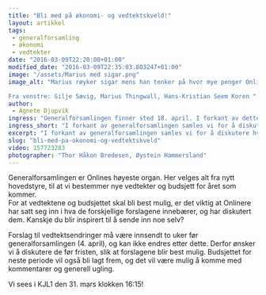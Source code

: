 ```yaml
---
title: "Bli med på økonomi- og vedtektskveld!"
layout: artikkel
tags: 
 - generalforsamling
 - økonomi
 - vedtekter
date: "2016-03-09T22:20:00+01:00"
modified_date: "2016-03-09T22:35:03.803247+01:00"
image: "/assets/Marius med sigar.png"
image_alt: "Marius røyker sigar mens han tenker på hvor mye penger Online har. 

Fra venstre: Silje Sævig, Marius Thingwall, Hans-Kristian Seem Koren "
author:
 - Agnete Djupvik
ingress: "Generalforsamlingen finner sted 18. april. I forkant av dette ønsker vi å samle så mange Onlinere som mulig til å være med på å diskutere hvordan Online skal styres. Bli med, og si din mening!"
ingress_short: "I forkant av generalforsamlingen samles vi for å diskutere hvordan Online skal styres. Bli med!"
excerpt: "I forkant av generalforsamlingen samles vi for å diskutere hvordan Online skal styres. Bli med!"
slug: "bli-med-pa-okonomi-og-vedtektskveld"
video: 157723283
photographer: "Thor Håkon Bredesen, Øystein Hammersland"
---
```

Generalforsamlingen er Onlines høyeste organ. Her velges alt fra nytt hovedstyre, til at vi bestemmer nye vedtekter og budsjett for året som kommer.  
For at vedtektene og budsjettet skal bli best mulig, er det viktig at Onlinere har satt seg inn i hva de forskjellige forslagene innebærer, og har diskutert dem. Kanskje du blir inspirert til å sende inn noe selv?  

Forslag til vedtektsendringer må være innsendt to uker før generalforsamlingen (4. april), og kan ikke endres etter dette. Derfor ønsker vi å diskutere de før fristen, slik at forslagene blir best mulig. Budsjettet for neste periode vil også bli lagt frem, og det vil være mulig å komme med kommentarer og generell ugling.   

Vi sees i KJL1 den 31. mars klokken 16:15!